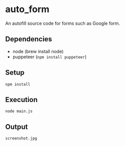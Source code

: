 # auto_form
An autofill source code for forms such as Google form.

## Dependencies
- node (brew install node)
- puppeteer (`npm install puppeteer`)

## Setup
`npm install`

## Execution
`node main.js`

## Output
`screenshot.jpg`
